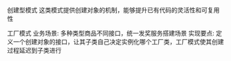 创建型模式
这类模式提供创建对象的机制，能够提升已有代码的灵活性和可复用性

工厂模式
业务场景:
多种类型商品不同接口，统一发奖服务搭建场景
实现要点:
定义一个创建对象的接口，让其子类自己决定实例化哪个工厂类，工厂模式使其创建过程延迟到子类进行
